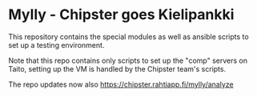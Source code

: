 Mylly - Chipster goes Kielipankki
==================

This repository contains the special modules as well as ansible scripts to set
up a testing environment.

Note that this repo contains only scripts to set up the "comp" servers on Taito, setting up the VM is handled by the Chipster team's scripts.

The repo updates now also https://chipster.rahtiapp.fi/mylly/analyze
